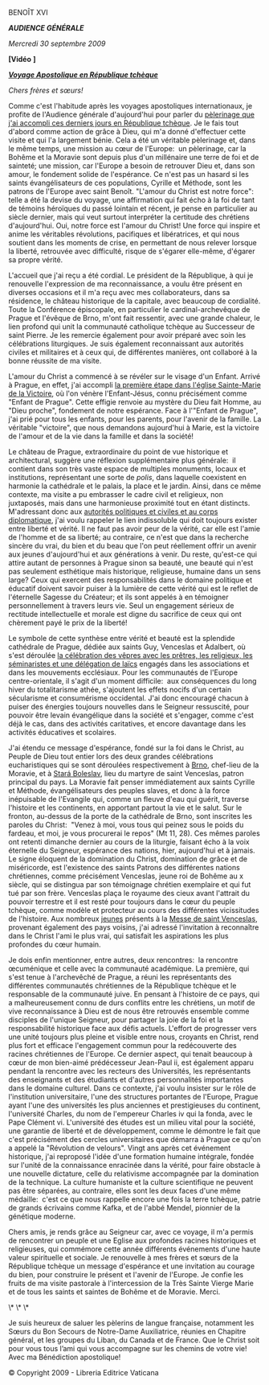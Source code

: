 BENOÎT XVI

***AUDIENCE GÉNÉRALE***

*Mercredi 30 septembre 2009*

**\[Vidéo** **\]**

***[Voyage Apostolique en République tchèque](/content/benedict-xvi/fr/travels/2009/index_repubblica-ceca.html)***

*Chers frères et sœurs!*

Comme c'est l'habitude après les voyages apostoliques internationaux, je profite de l'Audience générale d'aujourd'hui pour parler du [pèlerinage que j'ai accompli ces derniers jours en République tchèque](/content/benedict-xvi/fr/travels/2009/index_repubblica-ceca.html). Je le fais tout d'abord comme action de grâce à Dieu, qui m'a donné d'effectuer cette visite et qui l'a largement bénie. Cela a été un véritable pèlerinage et, dans le même temps, une mission au cœur de l'Europe:  un pèlerinage, car la Bohême et la Moravie sont depuis plus d'un millénaire une terre de foi et de sainteté; une mission, car l'Europe a besoin de retrouver Dieu et, dans son amour, le fondement solide de l'espérance. Ce n'est pas un hasard si les saints évangélisateurs de ces populations, Cyrille et Méthode, sont les patrons de l'Europe avec saint Benoît. "L'amour du Christ est notre force":  telle a été la devise du voyage, une affirmation qui fait écho à la foi de tant de témoins héroïques du passé lointain et récent, je pense en particulier au siècle dernier, mais qui veut surtout interpréter la certitude des chrétiens d'aujourd'hui. Oui, notre force est l'amour du Christ! Une force qui inspire et anime les véritables révolutions, pacifiques et libératrices, et qui nous soutient dans les moments de crise, en permettant de nous relever lorsque la liberté, retrouvée avec difficulté, risque de s'égarer elle-même, d'égarer sa propre vérité.

L'accueil que j'ai reçu a été cordial. Le président de la République, à qui je renouvelle l'expression de ma reconnaissance, a voulu être présent en diverses occasions et il m'a reçu avec mes collaborateurs, dans sa résidence, le château historique de la capitale, avec beaucoup de cordialité. Toute la Conférence épiscopale, en particulier le cardinal-archevêque de Prague et l'évêque de Brno, m'ont fait ressentir, avec une grande chaleur, le lien profond qui unit la communauté catholique tchèque au Successeur de saint Pierre. Je les remercie également pour avoir préparé avec soin les célébrations liturgiques. Je suis également reconnaissant aux autorités civiles et militaires et à ceux qui, de différentes manières, ont collaboré à la bonne réussite de ma visite.

L'amour du Christ a commencé à se révéler sur le visage d'un Enfant. Arrivé à Prague, en effet, j'ai accompli [la première étape dans l'église Sainte-Marie de la Victoire](/content/benedict-xvi/fr/speeches/2009/september/documents/hf_ben-xvi_spe_20090926_bambino-praga.html), où l'on vénère l'Enfant-Jésus, connu précisément comme "Enfant de Prague". Cette effigie renvoie au mystère du Dieu fait Homme, au "Dieu proche", fondement de notre espérance. Face à l'"Enfant de Prague", j'ai prié pour tous les enfants, pour les parents, pour l'avenir de la famille. La véritable "victoire", que nous demandons aujourd'hui à Marie, est la victoire de l'amour et de la vie dans la famille et dans la société!

Le château de Prague, extraordinaire du point de vue historique et architectural, suggère une réflexion supplémentaire plus générale:  il contient dans son très vaste espace de multiples monuments, locaux et institutions, représentant une sorte de *polis*, dans laquelle coexistent en harmonie la cathédrale et le palais, la place et le jardin. Ainsi, dans ce même contexte, ma visite a pu embrasser le cadre civil et religieux, non juxtaposés, mais dans une harmonieuse proximité tout en étant distincts. M'adressant donc aux [autorités politiques et civiles et au corps diplomatique](/content/benedict-xvi/fr/speeches/2009/september/documents/hf_ben-xvi_spe_20090926_autorita-civili.html), j'ai voulu rappeler le lien indissoluble qui doit toujours exister entre liberté et vérité. Il ne faut pas avoir peur de la vérité, car elle est l'amie de l'homme et de sa liberté; au contraire, ce n'est que dans la recherche sincère du vrai, du bien et du beau que l'on peut réellement offrir un avenir aux jeunes d'aujourd'hui et aux générations à venir. Du reste, qu'est-ce qui attire autant de personnes à Prague sinon sa beauté, une beauté qui n'est pas seulement esthétique mais historique, religieuse, humaine dans un sens large? Ceux qui exercent des responsabilités dans le domaine politique et éducatif doivent savoir puiser à la lumière de cette vérité qui est le reflet de l'éternelle Sagesse du Créateur; et ils sont appelés à en témoigner personnellement à travers leurs vie. Seul un engagement sérieux de rectitude intellectuelle et morale est digne du sacrifice de ceux qui ont chèrement payé le prix de la liberté!

Le symbole de cette synthèse entre vérité et beauté est la splendide cathédrale de Prague, dédiée aux saints Guy, Venceslas et Adalbert, où s'est déroulée [la célébration des vêpres avec les prêtres, les religieux, les séminaristes et une délégation de laïcs](/content/benedict-xvi/fr/speeches/2009/september/documents/hf_ben-xvi_spe_20090926_vespri.html) engagés dans les associations et dans les mouvements ecclésiaux. Pour les communautés de l'Europe centre-orientale, il s'agit d'un moment difficile:  aux conséquences du long hiver du totalitarisme athée, s'ajoutent les effets nocifs d'un certain sécularisme et consumérisme occidental. J'ai donc encouragé chacun à puiser des énergies toujours nouvelles dans le Seigneur ressuscité, pour pouvoir être levain évangélique dans la société et s'engager, comme c'est déjà le cas, dans des activités caritatives, et encore davantage dans les activités éducatives et scolaires.

J'ai étendu ce message d'espérance, fondé sur la foi dans le Christ, au Peuple de Dieu tout entier lors des deux grandes célébrations eucharistiques qui se sont déroulées respectivement à [Brno](/content/benedict-xvi/fr/homilies/2009/documents/hf_ben-xvi_hom_20090927_brno.html), chef-lieu de la Moravie, et à [Stará Boleslav](/content/benedict-xvi/fr/homilies/2009/documents/hf_ben-xvi_hom_20090928_san-venceslao.html), lieu du martyre de saint Venceslas, patron principal du pays. La Moravie fait penser immédiatement aux saints Cyrille et Méthode, évangélisateurs des peuples slaves, et donc à la force inépuisable de l'Evangile qui, comme un fleuve d'eau qui guérit, traverse l'histoire et les continents, en apportant partout la vie et le salut. Sur le fronton, au-dessus de la porte de la cathédrale de Brno, sont inscrites les paroles du Christ:  "Venez à moi, vous tous qui peinez sous le poids du fardeau, et moi, je vous procurerai le repos" (Mt 11, 28). Ces mêmes paroles ont retenti dimanche dernier au cours de la liturgie, faisant écho à la voix éternelle du Seigneur, espérance des nations, hier, aujourd'hui et à jamais. Le signe éloquent de la domination du Christ, domination de grâce et de miséricorde, est l'existence des saints Patrons des différentes nations chrétiennes, comme précisément Venceslas, jeune roi de Bohême au x siècle, qui se distingua par son témoignage chrétien exemplaire et qui fut tué par son frère. Venceslas plaça le royaume des cieux avant l'attrait du pouvoir terrestre et il est resté pour toujours dans le cœur du peuple tchèque, comme modèle et protecteur au cours des différentes vicissitudes de l'histoire. Aux nombreux [jeunes](/content/benedict-xvi/fr/speeches/2009/september/documents/hf_ben-xvi_spe_20090928_mess-giovani.html) présents à la [Messe de saint Venceslas](/content/benedict-xvi/fr/homilies/2009/documents/hf_ben-xvi_hom_20090928_san-venceslao.html), provenant également des pays voisins, j'ai adressé l'invitation à reconnaître dans le Christ l'ami le plus vrai, qui satisfait les aspirations les plus profondes du cœur humain.

Je dois enfin mentionner, entre autres, deux rencontres:  la rencontre œcuménique et celle avec la communauté académique. La première, qui s'est tenue à l'archevêché de Prague, a réuni les représentants des différentes communautés chrétiennes de la République tchèque et le responsable de la communauté juive. En pensant à l'histoire de ce pays, qui a malheureusement connu de durs conflits entre les chrétiens, un motif de vive reconnaissance à Dieu est de nous être retrouvés ensemble comme disciples de l'unique Seigneur, pour partager la joie de la foi et la responsabilité historique face aux défis actuels. L'effort de progresser vers une unité toujours plus pleine et visible entre nous, croyants en Christ, rend plus fort et efficace l'engagement commun pour la redécouverte des racines chrétiennes de l'Europe. Ce dernier aspect, qui tenait beaucoup à cœur de mon bien-aimé prédécesseur Jean-Paul ii, est également apparu pendant la rencontre avec les recteurs des Universités, les représentants des enseignants et des étudiants et d'autres personnalités importantes dans le domaine culturel. Dans ce contexte, j'ai voulu insister sur le rôle de l'institution universitaire, l'une des structures portantes de l'Europe, Prague ayant l'une des universités les plus anciennes et prestigieuses du continent, l'université Charles, du nom de l'empereur Charles iv qui la fonda, avec le Pape Clément vi. L'université des études est un milieu vital pour la société, une garantie de liberté et de développement, comme le démontre le fait que c'est précisément des cercles universitaires que démarra à Prague ce qu'on a appelé la "Révolution de velours". Vingt ans après cet événement historique, j'ai reproposé l'idée d'une formation humaine intégrale, fondée sur l'unité de la connaissance enracinée dans la vérité, pour faire obstacle à une nouvelle dictature, celle du relativisme accompagnée par la domination de la technique. La culture humaniste et la culture scientifique ne peuvent pas être séparées, au contraire, elles sont les deux faces d'une même médaille:  c'est ce que nous rappelle encore une fois la terre tchèque, patrie de grands écrivains comme Kafka, et de l'abbé Mendel, pionnier de la génétique moderne.

Chers amis, je rends grâce au Seigneur car, avec ce voyage, il m'a permis de rencontrer un peuple et une Eglise aux profondes racines historiques et religieuses, qui commémore cette année différents événements d'une haute valeur spirituelle et sociale. Je renouvelle à mes frères et sœurs de la République tchèque un message d'espérance et une invitation au courage du bien, pour construire le présent et l'avenir de l'Europe. Je confie les fruits de ma visite pastorale à l'intercession de la Très Sainte Vierge Marie et de tous les saints et saintes de Bohême et de Moravie. Merci.

\\* \\* \\*

Je suis heureux de saluer les pèlerins de langue française, notamment les Sœurs du Bon Secours de Notre-Dame Auxiliatrice, réunies en Chapitre général, et les groupes du Liban, du Canada et de France. Que le Christ soit pour vous tous l’ami qui vous accompagne sur les chemins de votre vie! Avec ma Bénédiction apostolique!

© Copyright 2009 - Libreria Editrice Vaticana